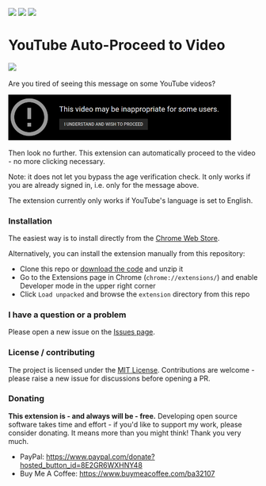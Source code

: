 [<img src="https://img.shields.io/chrome-web-store/v/lmjcoecpdenpmdoieiiendpoohgmabmd">](https://chrome.google.com/webstore/detail/youtube-auto-proceed-to-v/lmjcoecpdenpmdoieiiendpoohgmabmd)
[<img src="https://img.shields.io/chrome-web-store/users/lmjcoecpdenpmdoieiiendpoohgmabmd">](https://chrome.google.com/webstore/detail/youtube-auto-proceed-to-v/lmjcoecpdenpmdoieiiendpoohgmabmd)
[<img src="https://img.shields.io/chrome-web-store/stars/lmjcoecpdenpmdoieiiendpoohgmabmd">](https://chrome.google.com/webstore/detail/youtube-auto-proceed-to-v/lmjcoecpdenpmdoieiiendpoohgmabmd)

# YouTube Auto-Proceed to Video
[<img src="https://storage.googleapis.com/chrome-gcs-uploader.appspot.com/image/WlD8wC6g8khYWPJUsQceQkhXSlv1/tbyBjqi7Zu733AAKA5n4.png">](https://chrome.google.com/webstore/detail/youtube-auto-proceed-to-v/lmjcoecpdenpmdoieiiendpoohgmabmd)

Are you tired of seeing this message on some YouTube videos?

<img src="https://github.com/ba32107/youtube-auto-proceed/blob/master/sample.png" width="450">

Then look no further. This extension can automatically proceed to the video - no more clicking necessary.

Note: it does not let you bypass the age verification check. It only works if you are already signed in, i.e. only for the message above.

The extension currently only works if YouTube's language is set to English.

### Installation
The easiest way is to install directly from the [Chrome Web Store](https://chrome.google.com/webstore/detail/youtube-auto-proceed-to-v/lmjcoecpdenpmdoieiiendpoohgmabmd).

Alternatively, you can install the extension manually from this repository:
 * Clone this repo or [download the code](https://github.com/ba32107/youtube-auto-proceed/archive/master.zip) and unzip it
 * Go to the Extensions page in Chrome (`chrome://extensions/`) and enable Developer mode in the upper right corner
 * Click `Load unpacked` and browse the `extension` directory from this repo

### I have a question or a problem
Please open a new issue on the [Issues page](https://github.com/ba32107/youtube-auto-proceed/issues).

### License / contributing
The project is licensed under the [MIT License](https://github.com/ba32107/youtube-auto-proceed/blob/master/LICENSE). Contributions are welcome - please raise a new issue for discussions before opening a PR.

### Donating

**This extension is - and always will be - free.** Developing open source software takes time and effort - if you'd like to support my work, please consider donating. It means more than you might think! Thank you very much.

 * PayPal: https://www.paypal.com/donate?hosted_button_id=8E2GR6WXHNY48
 * Buy Me A Coffee: https://www.buymeacoffee.com/ba32107
